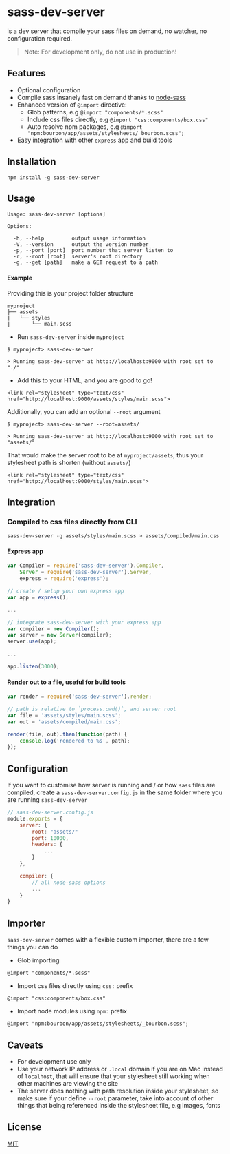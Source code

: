 # sass-dev-server

is a dev server that compile your sass files on demand, no watcher, no configuration required.

> Note: For development only, do not use in production!

## Features

- Optional configuration
- Compile sass insanely fast on demand thanks to [node-sass](https://github.com/sass/node-sass)
- Enhanced version of `@import` directive:
    - Glob patterns, e.g `@import "components/*.scss"`
    - Include css files directly, e.g `@import "css:components/box.css"`
    - Auto resolve npm packages, e.g `@import "npm:bourbon/app/assets/stylesheets/_bourbon.scss";`
- Easy integration with other `express` app and build tools

## Installation

```
npm install -g sass-dev-server
```

## Usage

```
Usage: sass-dev-server [options]

Options:

  -h, --help         output usage information
  -V, --version      output the version number
  -p, --port [port]  port number that server listen to
  -r, --root [root]  server's root directory
  -g, --get [path]   make a GET request to a path
```

#### Example

Providing this is your project folder structure

```
myproject
├── assets
|   └── styles
|       └── main.scss
```

- Run `sass-dev-server` inside `myproject`

```
$ myproject> sass-dev-server

> Running sass-dev-server at http://localhost:9000 with root set to "./"
```

- Add this to your HTML, and you are good to go!
```
<link rel="stylesheet" type="text/css" href="http://localhost:9000/assets/styles/main.scss">
```

Additionally, you can add an optional `--root` argument
```
$ myproject> sass-dev-server --root=assets/

> Running sass-dev-server at http://localhost:9000 with root set to "assets/"
```

That would make the server root to be at `myproject/assets`, thus your stylesheet path is shorten (without `assets/`)
```
<link rel="stylesheet" type="text/css" href="http://localhost:9000/styles/main.scss">
```

## Integration

### Compiled to css files directly from CLI
```
sass-dev-server -g assets/styles/main.scss > assets/compiled/main.css
```

#### Express app
```js
var Compiler = require('sass-dev-server').Compiler,
    Server = require('sass-dev-server').Server,
    express = require('express');

// create / setup your own express app
var app = express();

...

// integrate sass-dev-server with your express app
var compiler = new Compiler();
var server = new Server(compiler);
server.use(app);

...

app.listen(3000);
```

#### Render out to a file, useful for build tools
```js
var render = require('sass-dev-server').render;

// path is relative to `process.cwd()`, and server root
var file = 'assets/styles/main.scss';
var out = 'assets/compiled/main.css';

render(file, out).then(function(path) {
    console.log('rendered to %s', path);
});
```

## Configuration

If you want to customise how server is running and / or how `sass` files are compiled, create a `sass-dev-server.config.js` in the same folder where you are running `sass-dev-server`

```js
// sass-dev-server.config.js
module.exports = {
    server: {
        root: "assets/"
        port: 10000,
        headers: {
            ...
        }
    },

    compiler: {
        // all node-sass options
        ...
    }
}
```

## Importer

`sass-dev-server` comes with a flexible custom importer, there are a few things you can do

- Glob importing
```
@import "components/*.scss"
```

- Import css files directly using `css:` prefix
```
@import "css:components/box.css"
```

- Import node modules using `npm:` prefix
```
@import "npm:bourbon/app/assets/stylesheets/_bourbon.scss";
```


## Caveats
- For development use only
- Use your network IP address or `.local` domain if you are on Mac instead of `localhost`, that will ensure that your stylesheet still working when other machines are viewing the site
- The server does nothing with path resolution inside your stylesheet, so make sure if your define `--root` parameter, take into account of other things that being referenced inside the stylesheet file, e.g images, fonts

## License
[MIT](http://www.opensource.org/licenses/mit-license.php)